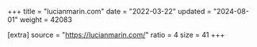 +++
title = "lucianmarin.com"
date = "2022-03-22"
updated = "2024-08-01"
weight = 42083

[extra]
source = "https://lucianmarin.com/"
ratio = 4
size = 41
+++
